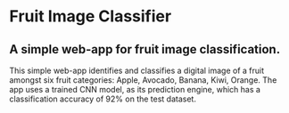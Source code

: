 # Fruit Image Classifier
## A simple web-app for fruit image classification.

This simple web-app identifies and classifies a digital image of a fruit amongst six fruit categories: Apple, Avocado, Banana, Kiwi, Orange.
The app uses a trained CNN model, as its prediction engine, which has a classification accuracy of 92% on the test dataset.
